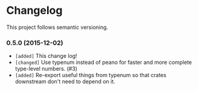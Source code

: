 # Changelog

This project follows semantic versioning.

### 0.5.0 (2015-12-02)
- `[added]` This change log!
- `[changed]` Use typenum instead of peano for faster and more complete type-level numbers. (#3)
- `[added]` Re-export useful things from typenum so that crates downstream don't need to depend on it.

